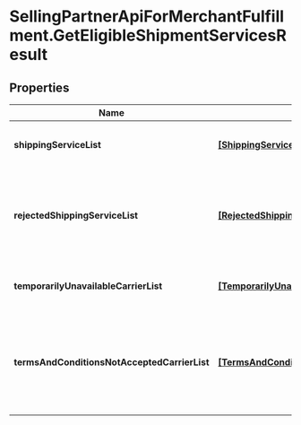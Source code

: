 # SellingPartnerApiForMerchantFulfillment.GetEligibleShipmentServicesResult

## Properties

Name | Type | Description | Notes
------------ | ------------- | ------------- | -------------
**shippingServiceList** | [**[ShippingService]**](ShippingService.md) | A list of shipping services offers. | 
**rejectedShippingServiceList** | [**[RejectedShippingService]**](RejectedShippingService.md) | List of services that are for some reason unavailable for this request | [optional] 
**temporarilyUnavailableCarrierList** | [**[TemporarilyUnavailableCarrier]**](TemporarilyUnavailableCarrier.md) | A list of temporarily unavailable carriers. | [optional] 
**termsAndConditionsNotAcceptedCarrierList** | [**[TermsAndConditionsNotAcceptedCarrier]**](TermsAndConditionsNotAcceptedCarrier.md) | List of carriers whose terms and conditions were not accepted by the seller. | [optional] 


